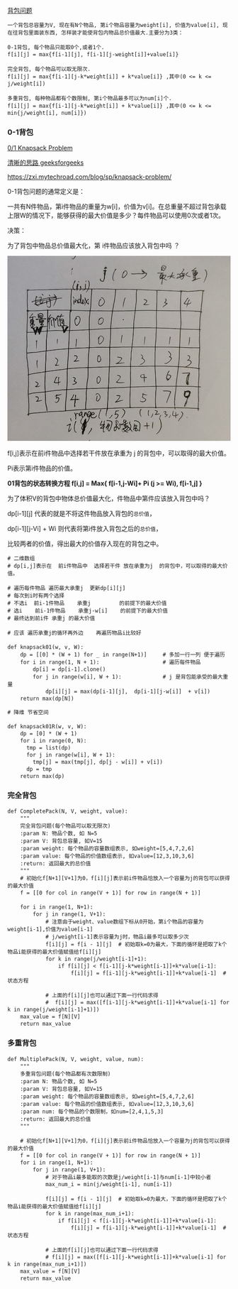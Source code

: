 [背包问题](https://blog.csdn.net/huanghaocs/article/details/77920358)
```
一个背包总容量为V, 现在有N个物品, 第i个物品容量为weight[i], 价值为value[i], 现在往背包里面装东西, 怎样装才能使背包内物品总价值最大.主要分为3类：

0-1背包, 每个物品只能取0个,或者1个.
f[i][j] = max{f[i-1][j], f[i-1][j-weight[i]]+value[i]}

完全背包, 每个物品可以取无限次.
f[i][j] = max{f[i-1][j-k*weight[i]] + k*value[i]} ,其中(0 <= k <= j/weight[i])

多重背包, 每种物品都有个数限制, 第i个物品最多可以为num[i]个.
f[i][j] = max{f[i-1][j-k*weight[i]] + k*value[i]} ,其中(0 <= k <= min{j/weight[i], num[i]})
```


### 0-1背包

[0/1 Knapsack Problem](https://blog.csdn.net/mu399/article/details/7722810)

[清晰的思路 geeksforgeeks ](https://www.geeksforgeeks.org/0-1-knapsack-problem-dp-10/)

https://zxi.mytechroad.com/blog/sp/knapsack-problem/

0-1背包问题的通常定义是：

一共有N件物品，第i件物品的重量为w[i]，价值为v[i]。在总重量不超过背包承载上限W的情况下，能够获得的最大价值是多少？每件物品可以使用0次或者1次。

决策：

为了背包中物品总价值最大化，第 i件物品应该放入背包中吗 ？

[![pic](https://github.com/awesometime/learn-git/blob/master/Data%20Structure%20and%20Algorithm/Data%20Structure/Dynamic_Programming/20190630201427.jpg)](https://github.com/awesometime/learn-git/blob/master/Data%20Structure%20and%20Algorithm/Data%20Structure/Dynamic_Programming/20190630201427.jpg)

f[i,j]表示在前i件物品中选择若干件放在承重为 j 的背包中，可以取得的最大价值。

Pi表示第i件物品的价值。

**01背包的状态转换方程 f[i,j] = Max{ f[i-1,j-Wi]+ Pi  (j >= Wi),  f[i-1,j] }**

为了体积V的背包中物体总价值最大化，件物品中第件应该放入背包中吗？

dp[i-1][j]  代表的就是不将这件物品放入背包的`总价值`，

dp[i-1][j-Vi] + Wi  则代表将第i件放入背包之后的`总价值`，

比较两者的价值，得出最大的价值存入现在的背包之中。
```python3
# 二维数组
# dp[i,j]表示在  前i件物品中  选择若干件 放在承重为j  的背包中，可以取得的最大价值。

# 遍历每件物品 遍历最大承重j  更新dp[i][j]
# 每次到i时有两个选择 
# 不选i  前i-1件物品    承重j         的前提下的最大价值
# 选i    前i-1件物品    承重j-w[i]    的前提下的最大价值
# 最终达到前i件 承重j 的最大价值

# 应该 遍历承重j的循环再外边    再遍历物品i比较好

def knapsack01(w, v, W):
    dp = [[0] * (W + 1) for _ in range(N+1)]     # 多加一行一列 便于遍历
    for i in range(1, N + 1):                    # 遍历每件物品
        dp[i] = dp[i-1].clone()
        for j in range(w[i], W + 1):             # j 是背包能承受的最大重量 
            dp[i][j] = max(dp[i-1][j],  dp[i-1][j-w[i]]  + v[i])
    return max(dp[N])
```  
  
  
```python3 
# 降维 节省空间

def knapsack01R(w, v, W):
    dp = [0] * (W + 1)
    for i in range(0, N):
      tmp = list(dp)
      for j in range(w[i], W + 1):
        tmp[j] = max(tmp[j], dp[j - w[i]] + v[i])
      dp = tmp
    return max(dp)
```
### 完全背包

```py3
def CompletePack(N, V, weight, value):
    """
    完全背包问题(每个物品可以取无限次)
    :param N: 物品个数, 如 N=5
    :param V: 背包总容量, 如V=15
    :param weight: 每个物品的容量数组表示, 如weight=[5,4,7,2,6]
    :param value: 每个物品的价值数组表示, 如value=[12,3,10,3,6]
    :return: 返回最大的总价值
    """
    # 初始化f[N+1][V+1]为0，f[i][j]表示前i件物品恰放入一个容量为j的背包可以获得的最大价值
    f = [[0 for col in range(V + 1)] for row in range(N + 1)]

    for i in range(1, N+1):
        for j in range(1, V+1):
            # 注意由于weight、value数组下标从0开始，第i个物品的容量为weight[i-1],价值为value[i-1]
            # j/weight[i-1]表示容量为j时，物品i最多可以取多少次
            f[i][j] = f[i - 1][j]  # 初始取k=0为最大，下面的循环是把取了k个物品i能获得的最大价值赋值给f[i][j]
            for k in range(j/weight[i-1]+1):
                if f[i][j] < f[i-1][j-k*weight[i-1]]+k*value[i-1]:
                    f[i][j] = f[i-1][j-k*weight[i-1]]+k*value[i-1]  # 状态方程

            # 上面的f[i][j]也可以通过下面一行代码求得
            #  f[i][j] = max([f[i-1][j-k*weight[i-1]]+k*value[i-1] for k in range(j/weight[i-1]+1)])
    max_value = f[N][V]
    return max_value
```

### 多重背包

```py3
def MultiplePack(N, V, weight, value, num):
    """
    多重背包问题(每个物品都有次数限制)
    :param N: 物品个数, 如 N=5
    :param V: 背包总容量, 如V=15
    :param weight: 每个物品的容量数组表示, 如weight=[5,4,7,2,6]
    :param value: 每个物品的价值数组表示, 如value=[12,3,10,3,6]
    :param num: 每个物品的个数限制，如num=[2,4,1,5,3]
    :return: 返回最大的总价值
    """

    # 初始化f[N+1][V+1]为0，f[i][j]表示前i件物品恰放入一个容量为j的背包可以获得的最大价值
    f = [[0 for col in range(V + 1)] for row in range(N + 1)]
    for i in range(1, N+1):
        for j in range(1, V+1):
            # 对于物品i最多能取的次数是j/weight[i-1]与num[i-1]中较小者
            max_num_i = min(j/weight[i-1], num[i-1])

            f[i][j] = f[i - 1][j]  # 初始取k=0为最大，下面的循环是把取了k个物品i能获得的最大价值赋值给f[i][j]
            for k in range(max_num_i+1):
                if f[i][j] < f[i-1][j-k*weight[i-1]]+k*value[i-1]:
                    f[i][j] = f[i-1][j-k*weight[i-1]]+k*value[i-1]  # 状态方程

            # 上面的f[i][j]也可以通过下面一行代码求得
            # f[i][j] = max([f[i-1][j-k*weight[i-1]]+k*value[i-1] for k in range(max_num_i+1)])
    max_value = f[N][V]
    return max_value
```
